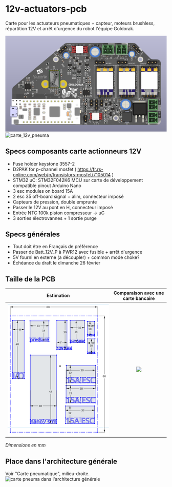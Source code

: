# 12v-actuators-pcb
 Carte pour les actuateurs pneumatiques + capteur, moteurs brushless, répartition 12V et arrêt d'urgence du robot l'équipe Goldorak.
 
![](./images/12v-actuators-pcb.png)
![carte_12v_pneuma](https://user-images.githubusercontent.com/9111357/233331244-ee4a173a-776f-45a0-9ef5-6dc474d77c8d.jpg)


## Specs composants carte actionneurs 12V
- Fuse holder keystone 3557-2
- D2PAK for p-channel mosfet ( https://fr.rs-online.com/web/p/transistors-mosfet/7105014 )
- STM32 uC: STM32F042K6 MCU sur carte de développement compatible pinout Arduino Nano
- 3 esc modules on board 15A
- 2 esc 35 off-board signal + alim, connecteur imposé
- Capteurs de pression, double emprunte
- Passer le 12V au pont en H, connecteur imposé
- Entrée NTC 100k piston compresseur -> uC
- 3 sorties électrovannes + 1 sortie purge

## Specs générales
- Tout doit être en Français de préférence
- Passer de Batt\_12V\_P à PWR12 avec fusible + arrêt d'urgence
- 5V fourni en externe (a découpler) + common mode choke?
- Échéance du draft le dimanche 26 février

## Taille de la PCB

Estimation                 |  Comparaison avec une carte bancaire
:-------------------------:|:-------------------------:
![](./images/estimation_taille_pcb.png)  |  ![](https://user-images.githubusercontent.com/9111357/221445025-81ade442-1737-4052-ba31-01c18e8f846b.png)

_Dimensions en mm_

## Place dans l'architecture générale
Voir "Carte pneumatique", milieu-droite.
![carte pneuma dans l'architecture générale](https://github.com/goldobot/12v-actuators-pcb/assets/9111357/1d70ee96-c7ae-42cf-a25e-c1604eeecfb9)
